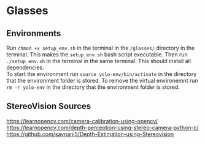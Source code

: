 # Glasses

## Environments

Run ```chmod +x setup_env.sh``` in the terminal in the ```/glasses/``` directory in the terminal. This makes the ```setup_env.sh``` bash script executable. 
Then run ```./setup_env.sh``` in the terminal in the same terminal. This should install all dependencies.<br>
To start the environment run ```source yolo-env/bin/activate``` in the directory that the environment folder is stored.
To remove the virtual environemnt run ```rm -r yolo-env``` in the directory that the environment folder is stored.

## StereoVision Sources
https://learnopencv.com/camera-calibration-using-opencv/ <br>
https://learnopencv.com/depth-perception-using-stereo-camera-python-c/<br>
https://github.com/savnani5/Depth-Estimation-using-Stereovision <br>
